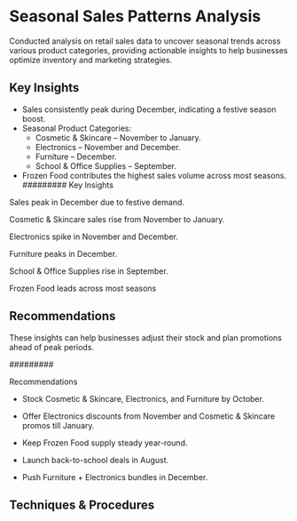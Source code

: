 # Seasonal Sales Patterns Analysis
Conducted analysis on retail sales data to uncover seasonal trends across various product categories, providing actionable insights to help businesses optimize inventory and marketing strategies.

## Key Insights
- Sales consistently peak during December, indicating a festive season boost.
- Seasonal Product Categories:
  * Cosmetic & Skincare – November to January.
  * Electronics – November and December.
  * Furniture – December.
  * School & Office Supplies – September.
- Frozen Food contributes the highest sales volume across most seasons.
#########
Key Insights

Sales peak in December due to festive demand.

Cosmetic & Skincare sales rise from November to January.

Electronics spike in November and December.

Furniture peaks in December.

School & Office Supplies rise in September.

Frozen Food leads across most seasons




## Recommendations
These insights can help businesses adjust their stock and plan promotions ahead of peak periods.


#########

Recommendations
 
 
- Stock Cosmetic & Skincare, Electronics, and Furniture by October.
 
- Offer Electronics discounts from November and Cosmetic & Skincare promos till January.
 
- Keep Frozen Food supply steady year-round.
 
- Launch back-to-school deals in August.
 
- Push Furniture + Electronics bundles in December.



## Techniques & Procedures
